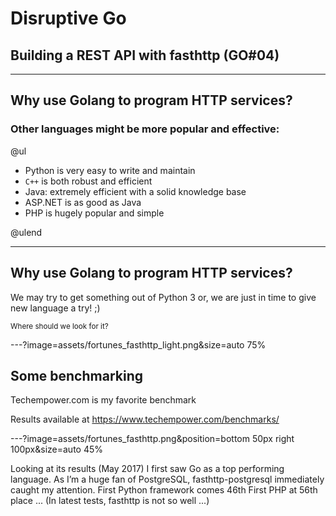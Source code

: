 # Disruptive Go

## Building a REST API with fasthttp (GO#04)

---

## Why use Golang to program HTTP services?

### Other languages might be more popular and effective:

@ul

- Python is very easy to write and maintain
- <code>C++</code> is both robust and efficient
- Java: extremely efficient with a solid knowledge base
- ASP.NET is as good as Java
- PHP is hugely popular and simple

@ulend

---

## Why use Golang to program HTTP services?

We may try to get something out of Python 3 or, we are just in time to give new language a try! ;)

<small>Where should we look for it?</small>

---?image=assets/fortunes_fasthttp_light.png&size=auto 75%

## Some benchmarking

Techempower.com is my favorite benchmark

Results available at 
https://www.techempower.com/benchmarks/

---?image=assets/fortunes_fasthttp.png&position=bottom 50px right 100px&size=auto 45%

Looking at its results (May 2017) I first saw Go as a top performing language. 
As I’m a huge fan of PostgreSQL, fasthttp-postgresql immediately caught my attention.
First Python framework comes 46th
First PHP at 56th place ... 
(In latest tests, fasthttp is not so well ...)





